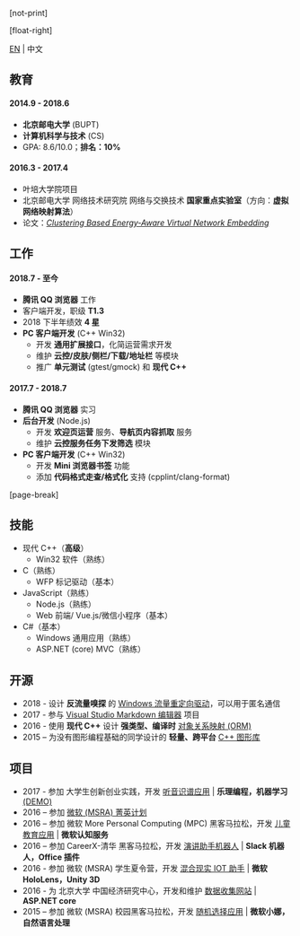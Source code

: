 ﻿[not-print]

[float-right]

[EN](CV-en.md) | 中文

## 教育

#### 2014.9 - 2018.6

- **北京邮电大学** (BUPT)
- **计算机科学与技术** (CS)
- GPA: 8.6/10.0；**排名：10%**

#### 2016.3 - 2017.4

- 叶培大学院项目
- 北京邮电大学 网络技术研究院 网络与交换技术 **国家重点实验室**（方向：**虚拟网络映射算法**）
- 论文：[_Clustering Based Energy-Aware Virtual Network Embedding_](http://journals.sagepub.com/doi/full/10.1177/1550147717726714)

## 工作

#### 2018.7 - 至今

- **腾讯 QQ 浏览器** 工作
- 客户端开发，职级 **T1.3**
- 2018 下半年绩效 **4 星**
- **PC 客户端开发** (C++ Win32)
  - 开发 **通用扩展接口**，化简运营需求开发
  - 维护 **云控/皮肤/侧栏/下载/地址栏** 等模块
  - 推广 **单元测试** (gtest/gmock) 和 **现代 C++**

#### 2017.7 - 2018.7

- **腾讯 QQ 浏览器** 实习
- **后台开发** (Node.js)
  - 开发 **欢迎页运营** 服务、**导航页内容抓取** 服务
  - 维护 **云控服务任务下发筛选** 模块
- **PC 客户端开发** (C++ Win32)
  - 开发 **Mini 浏览器书签** 功能
  - 添加 **代码格式走查/格式化** 支持 (cpplint/clang-format)

[page-break]

## 技能

- 现代 C++（**高级**）
  - Win32 软件（熟练）
- C（熟练）
  - WFP 标记驱动（基本）
- JavaScript（熟练）
  - Node.js（熟练）
  - Web 前端/ Vue.js/微信小程序（基本）
- C#（基本）
  - Windows 通用应用（熟练）
  - ASP.NET (core) MVC（熟练）

## 开源

- 2018 - 设计 **反流量嗅探** 的 [Windows 流量重定向驱动](https://github.com/BOT-Man-JL/WFP-Traffic-Redirection-Driver)，可以用于匿名通信
- 2017 - 参与 [Visual Studio Markdown 编辑器](https://github.com/madskristensen/MarkdownEditor) 项目
- 2016 - 使用 **现代 C++** 设计 **强类型、编译时** [对象关系映射 (ORM)](https://github.com/BOT-Man-JL/ORM-Lite) 
- 2015 – 为没有图形编程基础的同学设计的 **轻量、跨平台** [C++ 图形库](https://github.com/BOT-Man-JL/EggAche-GL)

## 项目

- 2017 - 参加 大学生创新创业实践，开发 [听音识谱应用](https://github.com/YuJianghao/YouPu) | **乐理编程，机器学习** [(DEMO)](https://bot-man-jl.github.io/YouPu)
- 2016 – 参加 [微软 (MSRA) 菁英计划](https://studentclub.msra.cn/project/97)
- 2016 – 参加 微软 More Personal Computing (MPC) 黑客马拉松，开发 [儿童教育应用](https://github.com/BOT-Man-JL/Better-Kids) | **微软认知服务**
- 2016 – 参加 CareerX-清华 黑客马拉松，开发 [演讲助手机器人](https://github.com/xinhuaRadioLAB/HackerX_slive) | **Slack 机器人，Office 插件**
- 2016 - 参加 微软 (MSRA) 学生夏令营，开发 [混合现实 IOT 助手](https://github.com/BOT-Man-JL/IOT-Holo-Assistant) | **微软 HoloLens，Unity 3D**
- 2016 - 为 北京大学 中国经济研究中心，开发和维护 [数据收集网站](https://github.com/ZhangYuef/Survey_Platform_ccer) | **ASP.NET core**
- 2015 – 参加 微软 (MSRA) 校园黑客马拉松，开发 [随机选择应用](https://www.microsoft.com/store/apps/Random%20Master/9NBLGGH6HCP7) | **微软小娜，自然语言处理**
